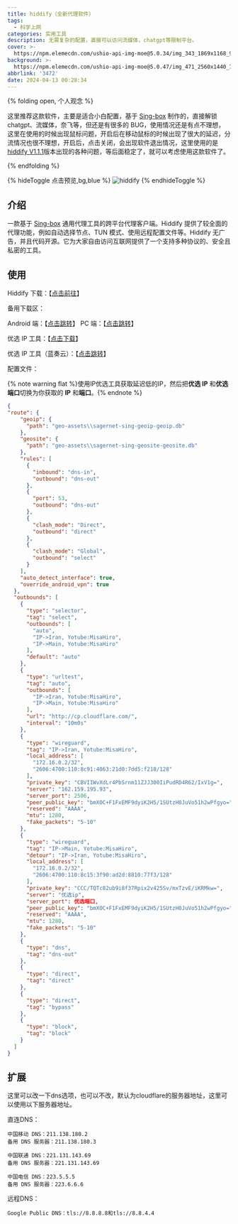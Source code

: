```yaml
---
title: hiddify（全新代理软件）
tags:
  - 科学上网
categories: 实用工具
description: 无需复杂的配置，直接可以访问流媒体，chatgpt等限制平台。
cover: >-
  https://npm.elemecdn.com/ushio-api-img-moe@5.0.34/img_343_1869x1168_96_null_normal.jpg
background: >-
  https://npm.elemecdn.com/ushio-api-img-moe@5.0.47/img_471_2560x1440_72_null_normal.jpg
abbrlink: '3472'
date: 2024-04-13 00:28:34
---
```


{% folding open, 个人观念 %}

这里推荐这款软件，主要是适合小白配置，基于 [Sing-box](https://github.com/SagerNet/sing-box) 制作的，直接解锁chatgpt、流媒体，奈飞等，但还是有很多的 BUG，使用情况还是有点不理想，这里在使用的时候出现鼠标问题，开启后在移动鼠标的时候出现了很大的延迟，分流情况也很不理想，开启后，点击关闭，会出现软件退出情况，这里使用的是[hiddify V1.1.1](https://github.com/hiddify/hiddify-next/releases/tag/v1.1.1)版本出现的各种问题，等后面稳定了，就可以考虑使用这款软件了。

{% endfolding %}

{% hideToggle 点击预览,bg,blue %}
![hiddify](http://storage.live.com/items/7244E5F19F8EB8ED!524:/20240414183016.png?authkey=!AGBDz9Rfavu1WSE)
{% endhideToggle %}

## 介绍

一款基于 [Sing-box](https://github.com/SagerNet/sing-box) 通用代理工具的跨平台代理客户端。Hiddify 提供了较全面的代理功能，例如自动选择节点、TUN 模式、使用远程配置文件等。Hiddify 无广告，并且代码开源。它为大家自由访问互联网提供了一个支持多种协议的、安全且私密的工具。

## 使用

Hiddify 下载：【[点击前往](https://github.com/hiddify/hiddify-next/releases)】

备用下载区：

Android 端：【[点击跳转](https://www.123pan.com/s/mHNvjv-OwIfd.html)】
PC 端：【[点击跳转](https://www.123pan.com/s/mHNvjv-RwIfd.html)】

优选 IP 工具：【[点击下载](https://gitlab.com/Misaka-blog/warp-script/-/raw/main/files/warp-yxip/warp-yxip-win.7z)】

优选 IP 工具（蓝奏云）：【[点击跳转](https://bingmeng.lanzoub.com/ir1Ys1v4h4ha)】

配置文件：

{% note warning flat %}使用IP优选工具获取延迟低的IP，然后把**优选 IP** 和**优选端口**切换为你获取的 **IP** 和**端口**。{% endnote %}

```json
{  
"route": {
    "geoip": {
      "path": "geo-assets\\sagernet-sing-geoip-geoip.db"
    },
    "geosite": {
      "path": "geo-assets\\sagernet-sing-geosite-geosite.db"
    },
    "rules": [
      {
        "inbound": "dns-in",
        "outbound": "dns-out"
      },
      {
        "port": 53,
        "outbound": "dns-out"
      },
      {
        "clash_mode": "Direct",
        "outbound": "direct"
      },
      {
        "clash_mode": "Global",
        "outbound": "select"
      }
    ],
    "auto_detect_interface": true,
    "override_android_vpn": true
  },
  "outbounds": [
    {
      "type": "selector",
      "tag": "select",
      "outbounds": [
        "auto",
        "IP->Iran, Yotube:MisaHiro",
        "IP->Main, Yotube:MisaHiro"
      ],
      "default": "auto"
    },
    {
      "type": "urltest",
      "tag": "auto",
      "outbounds": [
        "IP->Iran, Yotube:MisaHiro",
        "IP->Main, Yotube:MisaHiro"
      ],
      "url": "http://cp.cloudflare.com/",
      "interval": "10m0s"
    },
    {
      "type": "wireguard",
      "tag": "IP->Iran, Yotube:MisaHiro",
      "local_address": [
        "172.16.0.2/32",
        "2606:4700:110:8c91:4063:21d0:7dd5:f218/128"
      ],
      "private_key": "CBVIIWvXdLr4PbSrnm11ZJJ300IiPudRD4R62/IxV1g=",
      "server": "162.159.195.93",
      "server_port": 2506,
      "peer_public_key": "bmXOC+F1FxEMF9dyiK2H5/1SUtzH0JuVo51h2wPfgyo=",
      "reserved": "AAAA",
      "mtu": 1280,
      "fake_packets": "5-10"
    },
    {
      "type": "wireguard",
      "tag": "IP->Main, Yotube:MisaHiro",
      "detour": "IP->Iran, Yotube:MisaHiro",
      "local_address": [
        "172.16.0.2/32",
        "2606:4700:110:8c15:3f90:ad2d:8810:77f3/128"
      ],
      "private_key": "CCC/TQTc82ub9i8f37Rpix2v425Sv/mxTzvE/iKRMkw=",
      "server": "优选ip",
      "server_port": 优选端口,
      "peer_public_key": "bmXOC+F1FxEMF9dyiK2H5/1SUtzH0JuVo51h2wPfgyo=",
      "reserved": "AAAA",
      "mtu": 1280,
      "fake_packets": "5-10"
    },
    {
      "type": "dns",
      "tag": "dns-out"
    },
    {
      "type": "direct",
      "tag": "direct"
    },
    {
      "type": "direct",
      "tag": "bypass"
    },
    {
      "type": "block",
      "tag": "block"
    }
  ]
}
```

## 扩展

这里可以改一下dns选项，也可以不改，默认为cloudflare的服务器地址，这里可以使用以下服务器地址。

直连DNS：

```
中国移动 DNS：211.138.180.2
备用 DNS 服务器：211.138.180.3

中国联通 DNS：221.131.143.69
备用 DNS 服务器：221.131.143.69

中国电信 DNS：223.5.5.5
备用 DNS 服务器：223.6.6.6
```

远程DNS：

```
Google Public DNS：tls://8.8.8.8和tls://8.8.4.4
```
